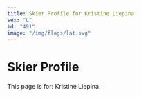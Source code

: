 ```yaml
---
title: Skier Profile for Kristine Liepina
sex: "L"
id: "491"
image: "/img/flags/lat.svg" 
---
```


# Skier Profile

This page is for: Kristine Liepina.
    
